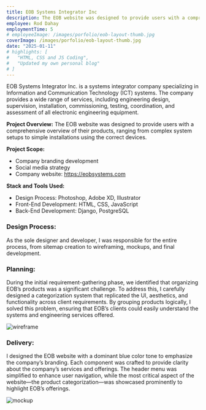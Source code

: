 ```yaml
---
title: EOB Systems Integrator Inc
description: The EOB website was designed to provide users with a comprehensive overview of their products, ranging from complex system setups to simple installations using the correct devices
employee: Rod Dahay
employmentTime: 5
# employeeImage: /images/porfolio/eob-layout-thumb.jpg
coverImage: /images/porfolio/eob-layout-thumb.jpg
date: "2025-01-11"
# highlights: [
#   "HTML, CSS and JS Coding",
#   "Updated my own personal blog"
# ]
---
```

EOB Systems Integrator Inc. is a systems integrator company specializing in Information and Communication Technology (ICT) systems. The company provides a wide range of services, including engineering design, supervision, installation, commissioning, testing, coordination, and assessment of all electronic engineering equipment.

**Project Overview:**
The EOB website was designed to provide users with a comprehensive overview of their products, ranging from complex system setups to simple installations using the correct devices.

**Project Scope:**
+ Company branding development
+ Social media strategy
+ Company website: https://eobsystems.com

**Stack and Tools Used:**
+ Design Process: Photoshop, Adobe XD, Illustrator
+ Front-End Development: HTML, CSS, JavaScript
+ Back-End Development: Django, PostgreSQL

### Design Process:
As the sole designer and developer, I was responsible for the entire process, from sitemap creation to wireframing, mockups, and final development.

### Planning:
During the initial requirement-gathering phase, we identified that organizing EOB’s products was a significant challenge. To address this, I carefully designed a categorization system that replicated the UI, aesthetics, and functionality across client requirements. By grouping products logically, I solved this problem, ensuring that EOB’s clients could easily understand the systems and engineering services offered.

![wireframe](/images/porfolio/eob-wireframe-home-v2-1.jpg)

### Delivery:
I designed the EOB website with a dominant blue color tone to emphasize the company’s branding. Each component was crafted to provide clarity about the company’s services and offerings. The header menu was simplified to enhance user navigation, while the most critical aspect of the website—the product categorization—was showcased prominently to highlight EOB’s offerings.

![mockup](/images/porfolio/eob-layout_with-mobile.jpg)



